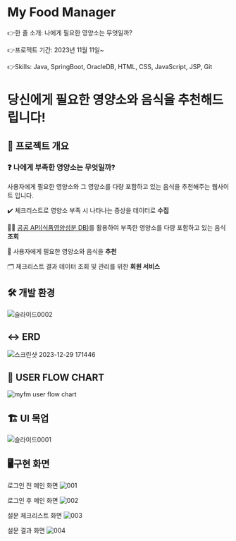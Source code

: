 # My Food Manager

👉한 줄 소개: 나에게 필요한 영양소는 무엇일까?

👉프로젝트 기간: 2023년 11월 11일~

👉Skills: Java, SpringBoot, OracleDB, HTML, CSS, JavaScript, JSP, Git

# 당신에게 필요한 영양소와 음식을 추천해드립니다!

## 🔖 프로젝트 개요

### ❓ 나에게 부족한 영양소는 무엇일까?

사용자에게 필요한 영양소와 그 영양소를 다량 포함하고 있는 음식을 추천해주는 웹사이트 입니다.

✔️ 체크리스트로 영양소 부족 시 나타나는 증상을 데이터로 **수집**

🧑‍💼 [공공 API(식품영양성분 DB)](https://various.foodsafetykorea.go.kr/nutrient/)를 활용하여 부족한 영양소를 다량 포함하고 있는 음식 **조회**

🥗 사용자에게 필요한 영양소와 음식을 **추천**

🗂️ 체크리스트 결과 데이터 조회 및 관리를 위한 **회원 서비스**

## 🛠️ 개발 환경

![슬라이드0002](https://github.com/leejinsol234/JavaScript_study/assets/140874690/ee4ca08c-e89a-4013-aae4-cf744aa0e6ec)

## ↔️ ERD

![스크린샷 2023-12-29 171446](https://github.com/leejinsol234/JavaScript_study/assets/140874690/fa01ed13-8668-415b-8d49-26c6a1ddc39f)

## 👥 USER FLOW CHART

![myfm user flow chart](https://github.com/leejinsol234/JavaScript_study/assets/140874690/6965461e-7030-4d3d-a8eb-508b3e756c8c)


## 🏗️ UI 목업

![슬라이드0001](https://github.com/leejinsol234/JavaScript_study/assets/140874690/b0d80fde-369f-4924-b30e-2d2cabcd25ff)


## 🖥구현 화면
로그인 전 메인 화면
![001](https://github.com/leejinsol234/JavaScript_study/assets/140874690/3f1178e9-ab96-467d-8371-a474e325470b)

로그인 후 메인 화면
![002](https://github.com/leejinsol234/JavaScript_study/assets/140874690/9ffb12d8-2c39-47ef-b608-80f7d4435266)

설문 체크리스트 화면
![003](https://github.com/leejinsol234/JavaScript_study/assets/140874690/535cd476-3576-4a1c-a0b2-13c3efece429)

설문 결과 화면
![004](https://github.com/leejinsol234/My_Food_Manager/assets/140874690/0190aa62-1eba-4382-a0cb-3be94f69acf4)
